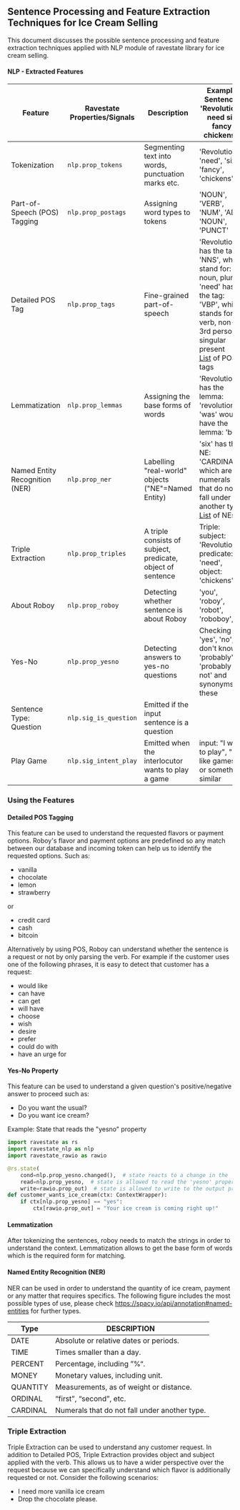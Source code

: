 ## Sentence Processing and Feature Extraction Techniques for Ice Cream Selling

This document discusses the possible sentence processing and feature extraction techniques 
applied with NLP module of ravestate library for ice cream selling.

#### NLP - Extracted Features

| Feature                           | Ravestate Properties/Signals  | Description                                                 | Example Sentence: 'Revolutions need six fancy chickens!'|
| -------------                     | --------------------          |-------------------------------                              | ------------------------------|
| Tokenization                      | `nlp.prop_tokens`             | Segmenting text into words, punctuation marks etc.          | 'Revolutions', 'need', 'six', 'fancy', 'chickens', '!'|
| Part-of-Speech (POS) Tagging      | `nlp.prop_postags`            | Assigning word types to tokens                              | 'NOUN', 'VERB', 'NUM', 'ADJ', 'NOUN', 'PUNCT' |
| Detailed POS Tag                  | `nlp.prop_tags`               | Fine-grained part-of-speech                                 | 'Revolutions' has the tag: 'NNS', which stand for: noun, plural <br> 'need' has the tag: 'VBP', which stands for: verb, non-3rd person singular present <br> [List](https://spacy.io/api/annotation#pos-tagging) of POS tags|
| Lemmatization                     | `nlp.prop_lemmas`             | Assigning the base forms of words                           | 'Revolutions' has the lemma: 'revolution' <br>  'was' would have the lemma: 'be'|
| Named Entity Recognition (NER)    | `nlp.prop_ner`                | Labelling "real-world" objects ("NE"=Named Entity)          | 'six' has the NE: 'CARDINAL', which are numerals that do not fall under another type <br> [List](https://spacy.io/api/annotation#named-entities) of NEs|
| Triple Extraction                 | `nlp.prop_triples`            | A triple consists of subject, predicate, object of sentence | Triple: subject: 'Revolutions', predicate: 'need', object: 'chickens' |
| About Roboy                       | `nlp.prop_roboy`              | Detecting whether sentence is about Roboy                   | 'you', 'roboy', 'robot', 'roboboy', ... |
| Yes-No                            | `nlp.prop_yesno`              | Detecting answers to yes-no questions                       | Checking for 'yes', 'no', 'i don't know', 'probably', 'probably not' and synonyms of these                           |
| Sentence Type: Question           | `nlp.sig_is_question`         | Emitted if the input sentence is a question                 |                                                |
| Play Game                         | `nlp.sig_intent_play`         | Emitted when the interlocutor wants to play a game          | input: "I want to play", "I like games" or something similar    |

### Using the Features

#### Detailed POS Tagging

This feature can be used to understand the requested flavors or payment options. 
Roboy's flavor and payment options are predefined so any match between our database and incoming token
can help us to identify the requested options. Such as:

- vanilla
- chocolate
- lemon
- strawberry

or 

- credit card
- cash
- bitcoin

Alternatively by using POS, Roboy can understand whether the sentence is a request or not by only parsing the verb.
For example if the customer uses one of the following phrases, it is easy to detect that customer has a request:

- would like
- can have
- can get
- will have
- choose
- wish
- desire
- prefer
- could do with
- have an urge for

#### Yes-No Property

This feature can be used to understand a given question's positive/negative answer to proceed such as:

- Do you want the usual?
- Do you want ice cream?

Example: State that reads the "yesno" property

```python
import ravestate as rs
import ravestate_nlp as nlp
import ravestate_rawio as rawio

@rs.state(
    cond=nlp.prop_yesno.changed(),  # state reacts to a change in the 'yesno' property
    read=nlp.prop_yesno,  # state is allowed to read the 'yesno' property
    write=rawio.prop_out)  # state is allowed to write to the output property
def customer_wants_ice_cream(ctx: ContextWrapper):
    if ctx[nlp.prop_yesno] == "yes":
        ctx[rawio.prop_out] = "Your ice cream is coming right up!"

```

#### Lemmatization

After tokenizing the sentences, roboy needs to match the strings in order to understand the context.
Lemmatization allows to get the base form of words which is the required form for matching.


#### Named Entity Recognition (NER)

NER can be used in order to understand the quantity of ice cream, payment or any matter that requires specifics.
The following figure includes the most possible types of use, please check 
https://spacy.io/api/annotation#named-entities for further types.

| Type                              | DESCRIPTION
| -------------                     | --------------------          
| DATE                              | Absolute or relative dates or periods.
| TIME                              | Times smaller than a day.
| PERCENT                           | Percentage, including ”%“.                
| MONEY                             | Monetary values, including unit.    
| QUANTITY                          | Measurements, as of weight or distance.            
| ORDINAL                           | “first”, “second”, etc.           
| CARDINAL                          | Numerals that do not fall under another type.             


### Triple Extraction
Triple Extraction can be used to understand any customer request. In addition to Detailed POS,
Triple Extraction provides object and subject applied with the verb. 
This allows us to have a wider perspective over the request because 
we can specifically understand which flavor is additionally requested or not.
Consider the following scenarios:

- I need more vanilla ice cream
- Drop the chocolate please.
